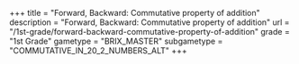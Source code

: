 +++
title = "Forward, Backward: Commutative property of addition"
description = "Forward, Backward: Commutative property of addition"
url = "/1st-grade/forward-backward-commutative-property-of-addition"
grade = "1st Grade"
gametype = "BRIX_MASTER"
subgametype = "COMMUTATIVE_IN_20_2_NUMBERS_ALT"
+++